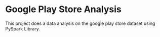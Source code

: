 # Google Play Store Analysis 
This project does a data analysis on the google play store dataset using PySpark Library.
